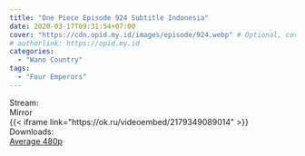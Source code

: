 ```yaml
---
title: "One Piece Episode 924 Subtitle Indonesia"
date: 2020-03-17T09:31:54+07:00
cover: "https://cdn.opid.my.id/images/episode/924.webp" # Optional, cover
# authorlink: https://opid.my.id
categories:
  - "Wano Country"
tags:
  - "Four Emperors"
---
```

<div class="ui menu violet borderless inverted">
  <div class="header item active">
        Stream:
    </div>
  <a class="active item" data-tab="mirror">
    <i class="odnoklassniki icon"></i> Mirror
  </a>
</div>
<div class="ui bottom attached tab segment active" style="border:0 !important;" data-tab="mirror">
{{< iframe link="https://ok.ru/videoembed/2179349089014" >}}
</div>
<div class="ui menu violet borderless inverted">
  <div class="header item active">
        Downloads:
    </div>
  <a class="item nounderline" href="https://ouo.io/O3GcAL" target="_blank" rel="dofollow"><i class="google drive icon"></i>
    Average 480p</a>
</div>